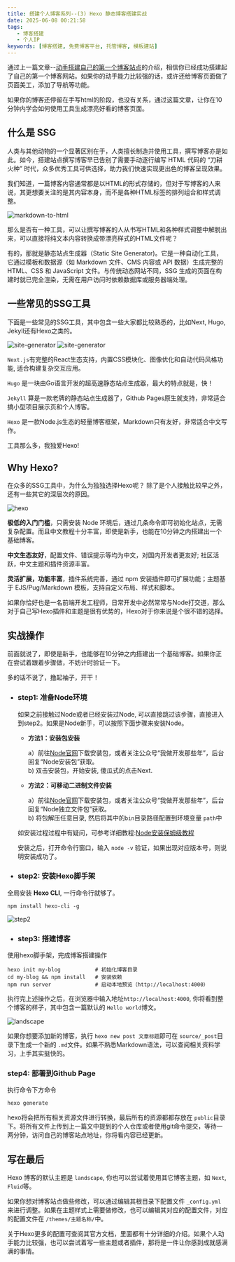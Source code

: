 ```yaml
---
title: 搭建个人博客系列--(3) Hexo 静态博客搭建实战
date: 2025-06-08 00:21:58
tags: 
   - 博客搭建
   - 个人IP
keywords: [博客搭建, 免费博客平台, 托管博客, 模板建站]
---
```


通过上一篇文章--[动手搭建自己的第一个博客站点](./build-personal-blog2.md)的介绍，相信你已经成功搭建起了自己的第一个博客网站。如果你的动手能力比较强的话，或许还给博客页面做了页面美工，添加了导航等功能。

如果你的博客还停留在手写html的阶段，也没有关系，通过这篇文章，让你在10分钟内学会如何使用工具生成漂亮好看的博客页面。


## 什么是 SSG

人类与其他动物的一个显著区别在于，人类擅长制造并使用工具，撰写博客亦是如此。如今，搭建站点撰写博客早已告别了需要手动逐行编写 HTML 代码的 “刀耕火种” 时代，众多优秀工具可供选择，助力我们快速实现更出色的博客呈现效果。

我们知道，一篇博客内容通常都是以HTML的形式存储的，但对于写博客的人来说，其更想要关注的是其内容本身，而不是各种HTML标签的排列组合和样式调整。

![markdown-to-html](../imgs/build-blog3/md2html.png)

那么是否有一种工具，可以让撰写博客的人从书写HTML和各种样式调整中解脱出来，可以直接将纯文本内容转换成带漂亮样式的HTML文件呢？

有的，那就是静态站点生成器（Static Site Generator)。它是一种自动化工具，它通过模板和数据源（如 Markdown 文件、CMS 内容或 API 数据）生成完整的 HTML、CSS 和 JavaScript 文件。与传统动态网站不同，SSG 生成的页面在构建时就已完全渲染，无需在用户访问时依赖数据库或服务器端处理。


## 一些常见的SSG工具

下面是一些常见的SSG工具，其中包含一些大家都比较熟悉的，比如Next, Hugo, Jekyll还有Hexo之类的。

![site-generator](../imgs//build-blog3/site-generator.png)
![site-generator](../imgs//build-blog3/site-generator2.png)

`Next.js`有完整的React生态支持，内置CSS模块化、图像优化和自动代码风格功能, 适合构建复杂交互应用。

`Hugo` 是一块由Go语言开发的超高速静态站点生成器，最大的特点就是，快！

`Jekyll` 算是一款老牌的静态站点生成器了，Github Pages原生就支持，非常适合搞小型项目展示页和个人博客。

`Hexo` 是一款Node.js生态的轻量博客框架，Markdown只有友好，非常适合中文写作。

工具那么多，我独爱Hexo! 

## Why Hexo?

在众多的SSG工具中，为什么为独独选择Hexo呢？ 除了是个人接触比较早之外，还有一些其它的深层次的原因。

![hexo](../imgs/build-blog3/hexo.png)

**极低的入门门槛**，只需安装 Node 环境后，通过几条命令即可初始化站点，无需复杂配置。而且中文教程十分丰富，即使是新手，也能在10分钟之内搭建出一个基础博客。

**中文生态友好**，配置文件、错误提示等均为中文，对国内开发者更友好; 社区活跃，中文主题和插件资源丰富。

**灵活扩展，功能丰富**，插件系统完善，通过 npm 安装插件即可扩展功能；主题基于 EJS/Pug/Markdown 模板，支持自定义布局、样式和脚本。

如果你恰好也是一名前端开发工程师，日常开发中必然常常与Node打交道，那么对于自己写Hexo插件和主题是很有优势的，Hexo对于你来说是个很不错的选择。

## 实战操作

前面就说了，即使是新手，也能够在10分钟之内搭建出一个基础博客。如果你正在尝试着跟着步骤做，不妨计时验证一下。

多的话不说了，撸起袖子，开干！

- ### step1: 准备Node环境

  如果之前接触过Node或者已经安装过Node, 可以直接跳过该步骤，直接进入到step2。如果是Node新手，可以按照下面步骤来安装Node。
  - **方法1：安装包安装**

    a）前往[Node官网](https://nodejs.org/zh-cn/download)下载安装包，或者关注公众号“我做开发那些年”，后台回复“Node安装包”获取。<br>
    b) 双击安装包，开始安装, 傻瓜式的点击Next.


  - **方法2：可移动二进制文件安装**

      a）前往[Node官网](https://nodejs.org/zh-cn/download)下载安装包，或者关注公众号“我做开发那些年”，后台回复“Node独立文件包”获取。<br>
      b) 将包解压任意目录, 然后将其中的`bin`目录路径配置到环境变量 `path`中

  如安装过程过程中有疑问，可参考详细教程:[Node安装保姆级教程](./install-node.md)

  安装之后，打开命令行窗口，输入 `node -v` 验证，如果出现对应版本号，则说明安装成功了。

- ### step2: 安装Hexo脚手架

全局安装 **Hexo CLI**, 一行命令行就够了。

```
npm install hexo-cli -g 
```
![step2](../imgs//build-blog3/step2.png)

- ### step3: 搭建博客

使用hexo脚手架，完成博客搭建操作
```
hexo init my-blog           # 初始化博客目录
cd my-blog && npm install   # 安装依赖
npm run server              # 启动本地预览（http://localhost:4000）
```
执行完上述操作之后，在浏览器中输入地址`http://localhost:4000`, 你将看到整个博客的样子，其中包含一篇默认的 `Hello world`博文。

![landscape](../imgs/build-blog3/landscape.png)

如果你想要添加新的博客，执行 `hexo new post 文章标题`即可在 `source/_post`目录下生成一个新的 `.md`文件。如果不熟悉Markdown语法，可以查阅相关资料学习，上手其实挺快的。


### step4: 部署到Github Page

执行命令下方命令

``` bash
hexo generate
```

hexo将会把所有相关资源文件进行转换，最后所有的资源都都存放在 `public`目录下。将所有文件上传到上一篇文中提到的个人仓库或者使用git命令提交，等待一两分钟，访问自己的博客站点地址，你将看内容已经更新。


## 写在最后

Hexo 博客的默认主题是 `landscape`, 你也可以尝试着使用其它博客主题，如 `Next`, `Fluid`等。

如果你想对博客站点做些修改，可以通过编辑其根目录下配置文件 `_config.yml` 来进行调整。如果在主题样式上需要做修改，也可以编辑其对应的配置文件，对应的配置文件在 `/themes/主题名称/`中。

关于Hexo更多的配置可查阅其官方文档，里面都有十分详细的介绍。如果个人动手能力比较强，也可以尝试着写一些主题或者插件，那将是一件让你感到成就感满满的事情。

